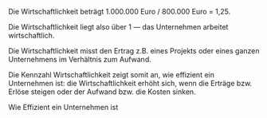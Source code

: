 Die Wirtschaftlichkeit beträgt 1.000.000 Euro / 800.000 Euro = 1,25.

Die Wirtschaftlichkeit liegt also über 1 — das Unternehmen arbeitet wirtschaftlich.

Die Wirtschaftlichkeit misst den Ertrag z.B. eines Projekts oder eines ganzen Unternehmens im Verhältnis zum Aufwand.

Die Kennzahl Wirtschaftlichkeit zeigt somit an, wie effizient ein Unternehmen ist: die Wirtschaftlichkeit erhöht sich, wenn die Erträge bzw. Erlöse steigen oder der Aufwand bzw. die Kosten sinken.

Wie Effizient ein Unternehmen ist